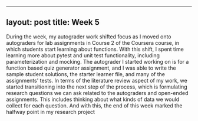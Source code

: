 
---
layout: post
title: Week 5
---

During the week, my autograder work shifted focus as I moved onto autograders for lab assignments in Course 2 of the Coursera course, in which students start learning about functions. With this shift, I spent time learning more about pytest and unit test functionality, including parameterization and mocking. The autograder I started working on is for a function based quiz generator assignment, and I was able to write the sample student solutions, the starter learner file, and many of the assignments' tests. In terms of the literature review aspect of my work, we started transitioning into the next step of the process, which is formulating research questions we can ask related to the autograders and open-ended assignments. This includes thinking about what kinds of data we would collect for each question. And with this, the end of this week marked the halfway point in my research project

